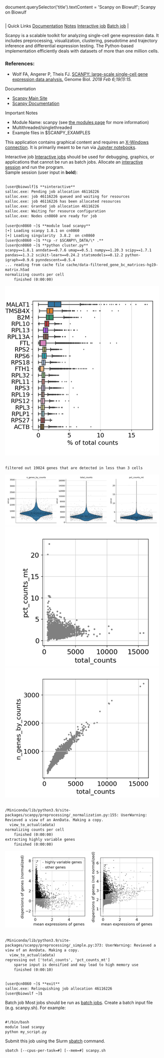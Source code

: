 

document.querySelector('title').textContent = 'Scanpy on Biowulf';
Scanpy on Biowulf


|  |
| --- |
| 
Quick Links
[Documentation](#doc)
[Notes](#notes)
[Interactive job](#int) 
[Batch job](#sbatch) 
 |



Scanpy is a scalable toolkit for analyzing single-cell gene expression data. It includes preprocessing, visualization, clustering, pseudotime and trajectory inference and differential expression testing. The Python-based implementation efficiently deals with datasets of more than one million cells.



### References:


* Wolf FA, Angerer P, Theis FJ.
 [SCANPY: large-scale single-cell gene expression data analysis.](https://www.ncbi.nlm.nih.gov/pubmed/29409532)
Genome Biol. *2018 Feb 6;19(1):15.*


Documentation
* [Scanpy Main Site](https://scanpy.readthedocs.io/en/latest/index.html#)
* [Scanpy Documentation](https://scanpy.readthedocs.io/en/stable/tutorials.html)


Important Notes
* Module Name: scanpy (see [the modules page](/apps/modules.html) for more information)
* Multithreaded/singlethreaded
* Example files in $SCANPY\_EXAMPLES



This application contains graphical content and requires an [X-Windows connection](https://hpc.nih.gov/docs/connect.html). It is primarily meant to be run via [Jupyter notebooks](https://hpc.nih.gov/apps/jupyter.html).


Interactive job
[Interactive jobs](/docs/userguide.html#int) should be used for debugging, graphics, or applications that cannot be run as batch jobs.
Allocate an [interactive session](/docs/userguide.html#int) and run the program.   
Sample session (user input in **bold**):



```

[user@biowulf]$ **sinteractive**
salloc.exe: Pending job allocation 46116226
salloc.exe: job 46116226 queued and waiting for resources
salloc.exe: job 46116226 has been allocated resources
salloc.exe: Granted job allocation 46116226
salloc.exe: Waiting for resource configuration
salloc.exe: Nodes cn0860 are ready for job

[user@cn0860 ~]$ **module load scanpy**
[+] Loading scanpy 1.8.1 on cn0860
[+] Loading singularity  3.8.2  on cn0860
[user@cn0860 ~]$ **cp -r $SCANPY\_DATA/\* .**
[user@cn0860 ~]$ **python cluster.py**
scanpy==1.8.1 anndata==0.7.6 umap==0.5.1 numpy==1.20.3 scipy==1.7.1 pandas==1.3.2 scikit-learn==0.24.2 statsmodels==0.12.2 python-igraph==0.9.6 pynndescent==0.5.4
... reading from cache file cache/data-filtered_gene_bc_matrices-hg19-matrix.h5ad
normalizing counts per cell
    finished (0:00:00)

```

![](scanpy/Figure_1.png)

```

filtered out 19024 genes that are detected in less than 3 cells

```

![](scanpy/Figure_2.png)
![](scanpy/Figure_3.png)
![](scanpy/Figure_4.png)

```

/Miniconda/lib/python3.9/site-packages/scanpy/preprocessing/_normalization.py:155: UserWarning: Revieved a view of an AnnData. Making a copy.
  view_to_actual(adata)
normalizing counts per cell
    finished (0:00:00)
extracting highly variable genes
    finished (0:00:00)

```

![](scanpy/Figure_5.png)

```

/Miniconda/lib/python3.9/site-packages/scanpy/preprocessing/_simple.py:373: UserWarning: Revieved a view of an AnnData. Making a copy.
  view_to_actual(adata)
regressing out ['total_counts', 'pct_counts_mt']
    sparse input is densified and may lead to high memory use
    finished (0:00:10)

```


```

[user@cn0860 ~]$ **exit**
salloc.exe: Relinquishing job allocation 46116226
[user@biowulf ~]$

```


Batch job
Most jobs should be run as [batch jobs](/docs/userguide.html#submit).
Create a batch input file (e.g. scanpy.sh). For example:



```

#!/bin/bash
module load scanpy
python my_script.py

```

Submit this job using the Slurm [sbatch](/docs/userguide.html) command.



```
sbatch [--cpus-per-task=#] [--mem=#] scanpy.sh
```







